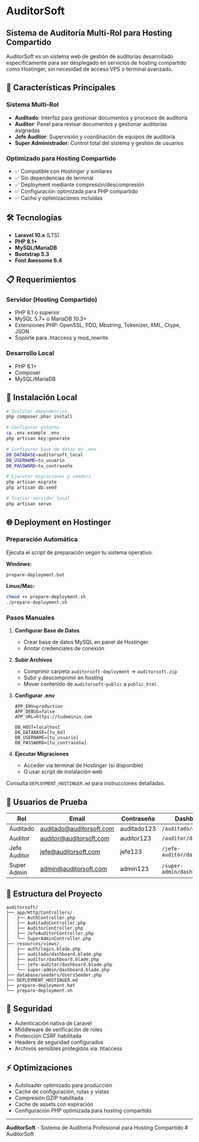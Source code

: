 # AuditorSoft

## Sistema de Auditoría Multi-Rol para Hosting Compartido

AuditorSoft es un sistema web de gestión de auditorías desarrollado específicamente para ser desplegado en servicios de hosting compartido como Hostinger, sin necesidad de acceso VPS o terminal avanzado.

## 🚀 Características Principales

### Sistema Multi-Rol
- **Auditado**: Interfaz para gestionar documentos y procesos de auditoría
- **Auditor**: Panel para revisar documentos y gestionar auditorías asignadas  
- **Jefe Auditor**: Supervisión y coordinación de equipos de auditoría
- **Super Administrador**: Control total del sistema y gestión de usuarios

### Optimizado para Hosting Compartido
- ✅ Compatible con Hostinger y similares
- ✅ Sin dependencias de terminal
- ✅ Deployment mediante compresión/descompresión
- ✅ Configuración optimizada para PHP compartido
- ✅ Cache y optimizaciones incluidas

## 🛠️ Tecnologías

- **Laravel 10.x** (LTS)
- **PHP 8.1+**
- **MySQL/MariaDB**
- **Bootstrap 5.3**
- **Font Awesome 6.4**

## 📋 Requerimientos

### Servidor (Hosting Compartido)
- PHP 8.1 o superior
- MySQL 5.7+ o MariaDB 10.3+
- Extensiones PHP: OpenSSL, PDO, Mbstring, Tokenizer, XML, Ctype, JSON
- Soporte para .htaccess y mod_rewrite

### Desarrollo Local
- PHP 8.1+
- Composer
- MySQL/MariaDB

## 🔧 Instalación Local

```bash
# Instalar dependencias
php composer.phar install

# Configurar entorno
cp .env.example .env
php artisan key:generate

# Configurar base de datos en .env
DB_DATABASE=auditorsoft_local
DB_USERNAME=tu_usuario
DB_PASSWORD=tu_contraseña

# Ejecutar migraciones y seeders
php artisan migrate
php artisan db:seed

# Iniciar servidor local
php artisan serve
```

## 🌐 Deployment en Hostinger

### Preparación Automática

Ejecuta el script de preparación según tu sistema operativo:

**Windows:**
```cmd
prepare-deployment.bat
```

**Linux/Mac:**
```bash
chmod +x prepare-deployment.sh
./prepare-deployment.sh
```

### Pasos Manuales

1. **Configurar Base de Datos**
   - Crear base de datos MySQL en panel de Hostinger
   - Anotar credenciales de conexión

2. **Subir Archivos**
   - Comprimir carpeta `auditorsoft-deployment` → `auditorsoft.zip`
   - Subir y descomprimir en hosting
   - Mover contenido de `auditorsoft-public` a `public_html`

3. **Configurar .env**
   ```env
   APP_ENV=production
   APP_DEBUG=false
   APP_URL=https://tudominio.com
   
   DB_HOST=localhost
   DB_DATABASE=[tu_bd]
   DB_USERNAME=[tu_usuario]
   DB_PASSWORD=[tu_contraseña]
   ```

4. **Ejecutar Migraciones**
   - Acceder via terminal de Hostinger (si disponible)
   - O usar script de instalación web

Consulta `DEPLOYMENT_HOSTINGER.md` para instrucciones detalladas.

## 👥 Usuarios de Prueba

| Rol | Email | Contraseña | Dashboard |
|-----|-------|------------|-----------|
| Auditado | auditado@auditorsoft.com | auditado123 | `/auditado/dashboard` |
| Auditor | auditor@auditorsoft.com | auditor123 | `/auditor/dashboard` |
| Jefe Auditor | jefe@auditorsoft.com | jefe123 | `/jefe-auditor/dashboard` |
| Super Admin | admin@auditorsoft.com | admin123 | `/super-admin/dashboard` |

## 📁 Estructura del Proyecto

```
auditorsoft/
├── app/Http/Controllers/
│   ├── AuthController.php
│   ├── AuditadoController.php
│   ├── AuditorController.php
│   ├── JefeAuditorController.php
│   └── SuperAdminController.php
├── resources/views/
│   ├── auth/login.blade.php
│   ├── auditado/dashboard.blade.php
│   ├── auditor/dashboard.blade.php
│   ├── jefe-auditor/dashboard.blade.php
│   └── super-admin/dashboard.blade.php
├── database/seeders/UsersSeeder.php
├── DEPLOYMENT_HOSTINGER.md
├── prepare-deployment.bat
└── prepare-deployment.sh
```

## 🔐 Seguridad

- Autenticación nativa de Laravel
- Middleware de verificación de roles
- Protección CSRF habilitada
- Headers de seguridad configurados
- Archivos sensibles protegidos via .htaccess

## ⚡ Optimizaciones

- Autoloader optimizado para producción
- Cache de configuración, rutas y vistas
- Compresión GZIP habilitada
- Cache de assets con expiración
- Configuración PHP optimizada para hosting compartido

---

**AuditorSoft** - Sistema de Auditoría Profesional para Hosting Compartido
#   A u d i t o r S o f t  
 